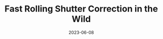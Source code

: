 ---
title: "Fast Rolling Shutter Correction in the Wild"
collection: publications
permalink: /publication/2023-drsc
date: 2023-06-08
venue: "TPAMI"
authors: " Delin Qu*, <b>Bangyan Liao*</b>, Huiqing Zhang, Omar Ait-Aider, Yizhen Lao"
url: 
project: https://delinqu.github.io/NW-RSBA/
bibtex: files/2023_drsc.txt
arxiv: https://ieeexplore.ieee.org/document/10148802
openpdf: https://ieeexplore.ieee.org/document/10148802
supp: 
teaser: images/2023_drsc.png
videoresults: 
videotalk: 
poster: 
code: https://github.com/DelinQu/NW-RSBA
---